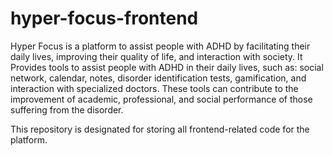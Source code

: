 # hyper-focus-frontend
Hyper Focus is a platform to assist people with ADHD by facilitating their daily lives, improving their quality of life, and interaction with society. It Provides tools to assist people with ADHD in their daily lives, such as: social network, calendar, notes, disorder identification tests, gamification, and interaction with specialized doctors. These tools can contribute to the improvement of academic, professional, and social performance of those suffering from the disorder.

This repository is designated for storing all frontend-related code for the platform.
